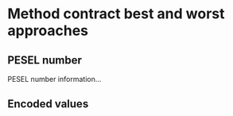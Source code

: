 # Method contract best and worst approaches

## PESEL number

PESEL number information...

## Encoded values